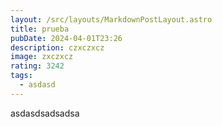 ```yaml
---
layout: /src/layouts/MarkdownPostLayout.astro
title: prueba
pubDate: 2024-04-01T23:26
description: czxczxcz
image: zxczxcz
rating: 3242
tags:
  - asdasd
---
```

asdasdsadsadsa
